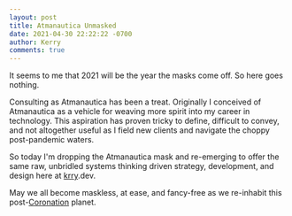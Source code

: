 ```yaml
---
layout: post
title: Atmanautica Unmasked
date: 2021-04-30 22:22:22 -0700
author: Kerry
comments: true
---
```


It seems to me that 2021 will be the year the masks come off. So here goes nothing.

Consulting as Atmanautica has been a treat. Originally I conceived of Atmanautica as a vehicle for weaving more spirit into my career in technology. This aspiration has proven tricky to define, difficult to convey, and not altogether useful as I field new clients and navigate the choppy post-pandemic waters.

So today I'm dropping the Atmanautica mask and re-emerging to offer the same raw, unbridled systems thinking driven strategy, development, and design here at [krry](https://github.com/krry).dev.

May we all become maskless, at ease, and fancy-free as we re-inhabit this post-[Coronation](https://charleseisenstein.org/essays/the-coronation/) planet.
